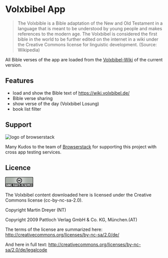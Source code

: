 # Volxbibel App

> The Volxbible is a Bible adaptation of the New and Old Testament in a language that is meant to be understood by young people and makes references to the modern age. The Volxbibel is considered the first bible in the world to be further edited on the internet in a wiki under the Creative Commons license for linguistic development.
  (Source: Wikipedia)
    
  All Bible verses of the app are loaded from the [Volxbibel-Wiki](https://wiki.volxbibel.de/) of the current version.   


## Features

- load and show the Bible text of https://wiki.volxbibel.de/
- Bible verse sharing
- show verse of the day (Volxbibel Losung)
- book list filter

## Support

![logo of browserstack](https://d98b8t1nnulk5.cloudfront.net/production/images/static/header/header-logo.svg)

Many Kudos to the team of [Browserstack](https://www.browserstack.com/) for supporting this project with cross app testing services.


## Licence
![badge of CC licence](www/assets/somerights20.png)

The Volxbibel content downloaded here is licensed under the Creative Commons license (cc-by-nc-sa-2.0).

Copyright Martin Dreyer (NT)

Copyright 2009 Pattloch Verlag GmbH & Co. KG, München.(AT)

The terms of the license are summarized here:
http://creativecommons.org/licenses/by-nc-sa/2.0/de/

And here in full text: http://creativecommons.org/licenses/by-nc-sa/2.0/de/legalcode
